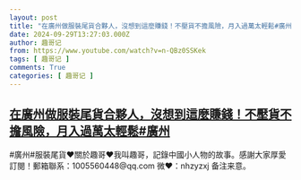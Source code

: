 ```yaml
---
layout: post
title: "在廣州做服裝尾貨合夥人，沒想到這麼賺錢！不壓貨不擔風險，月入過萬太輕鬆#廣州"
date: 2024-09-29T13:27:03.000Z
author: 趣哥记
from: https://www.youtube.com/watch?v=n-QBz0SSKek
tags: [ 趣哥记 ]
comments: True
categories: [ 趣哥记 ]
---
```

<!--1727616423000-->
[在廣州做服裝尾貨合夥人，沒想到這麼賺錢！不壓貨不擔風險，月入過萬太輕鬆#廣州](https://www.youtube.com/watch?v=n-QBz0SSKek)
------

<div>
#廣州#服裝尾貨♥關於趣哥♥我叫趣哥，記錄中國小人物的故事。感謝大家厚愛訂閱！郵箱聯系：1005560448@qq.com 微❤：nhzyzxj 备注来意。
</div>
